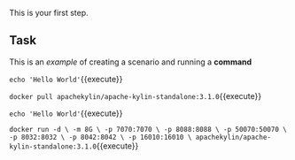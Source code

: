 This is your first step.

## Task

This is an _example_ of creating a scenario and running a **command**

`echo 'Hello World'`{{execute}}

`docker pull apachekylin/apache-kylin-standalone:3.1.0`{{execute}}

`echo 'Hello World'`{{execute}}

`docker run -d \
-m 8G \
-p 7070:7070 \
-p 8088:8088 \
-p 50070:50070 \
-p 8032:8032 \
-p 8042:8042 \
-p 16010:16010 \
apachekylin/apache-kylin-standalone:3.1.0`{{execute}}

